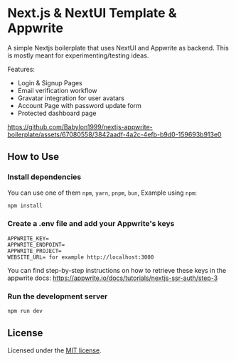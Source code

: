 # Next.js & NextUI Template & Appwrite

A simple Nextjs boilerplate that uses NextUI and Appwrite as backend. This is mostly meant for experimenting/testing ideas.

Features:

- Login & Signup Pages
- Email verification workflow
- Gravatar integration for user avatars
- Account Page with password update form
- Protected dashboard page





https://github.com/Babylon1999/nextjs-appwrite-boilerplate/assets/67080558/3842aadf-4a2c-4efb-b9d0-159693b913e0


## How to Use

### Install dependencies

You can use one of them `npm`, `yarn`, `pnpm`, `bun`, Example using `npm`:

```bash
npm install
```

### Create a .env file and add your Appwrite's keys

```
APPWRITE_KEY=
APPWRITE_ENDPOINT=
APPWRITE_PROJECT=
WEBSITE_URL= for example http://localhost:3000
```

You can find step-by-step instructions on how to retrieve these keys in the appwrite docs: https://appwrite.io/docs/tutorials/nextjs-ssr-auth/step-3

### Run the development server

```bash
npm run dev
```

## License

Licensed under the [MIT license](https://github.com/nextui-org/next-app-template/blob/main/LICENSE).
